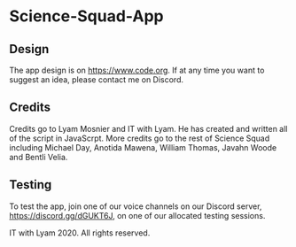 # Science-Squad-App
## Design
The app design is on https://www.code.org. If at any time you want to suggest an idea, please contact me on Discord.
## Credits
Credits go to Lyam Mosnier and IT with Lyam. He has created and written all of the script in JavaScrpt. More credits go to the rest of Science Squad including Michael Day, Anotida Mawena, William Thomas, Javahn Woode and Bentli Velia.
## Testing
To test the app, join one of our voice channels on our Discord server, https://discord.gg/dGUKT6J, on one of our allocated testing sessions.

IT with Lyam 2020. All rights reserved.
